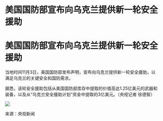 # 美国国防部宣布向乌克兰提供新一轮安全援助

# 美国国防部宣布向乌克兰提供新一轮安全援助

当地时间11月3日，美国国防部发布声明，宣布向乌克兰提供新一轮安全援助，以满足乌克兰的关键安全和国防需求。

据悉，该轮安全援助包括从美国国防部库存中提取的价值高达1.25亿美元的武器和装备，以及从“乌克兰安全援助计划”资金中提取的3亿美元。（央视记者 徐德智）

![](https://inews.gtimg.com/om_bt/OCqZAYRBqHvx8XcAb2Vfwdf1YKkrVaxAqwmeFUed7rOBYAA/1000)

来源：央视新闻

